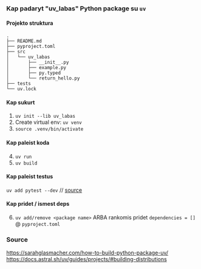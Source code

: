 ### Kap padaryt "uv_labas" Python package su `uv`

#### Projekto struktura
```
.
├── README.md
├── pyproject.toml
├── src
│   └── uv_labas
│       ├── __init__.py
│       ├── example.py
│       ├── py.typed
│       └── return_hello.py
├── tests
└── uv.lock
```

#### Kap sukurt
1. `uv init --lib uv_labas`
2. Create virtual env: `uv venv`
3. `source .venv/bin/activate`

#### Kap paleist koda
4. `uv run`
5. `uv build`

#### Kap paleist testus
`uv add pytest --dev` // [source](https://github.com/astral-sh/uv/issues/7260#issuecomment-2560957424)

#### Kap pridet / ismest deps
6. `uv add/remove <package name>` ARBA rankomis pridet `dependencies = []` @ `pyproject.toml`

### Source
https://sarahglasmacher.com/how-to-build-python-package-uv/
https://docs.astral.sh/uv/guides/projects/#building-distributions
